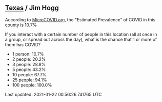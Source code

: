 
## [Texas](/united-states/texas) / Jim Hogg

According to [MicroCOVID.org](http://microcovid.org),
the "Estimated Prevalence" of COVID in this county is 10.7%

If you interact with a certain number of people in this location
(all at once in a group, or spread out across the day), what is the chance that
1 or more of them has COVID?

- 1 person: 10.7%
- 2 people: 20.2%
- 3 people: 28.8%
- 5 people: 43.2%
- 10 people: 67.7%
- 25 people: 94.1%
- 100 people: 100.0%

Last updated: 2021-01-22 00:56:26.741765 UTC
